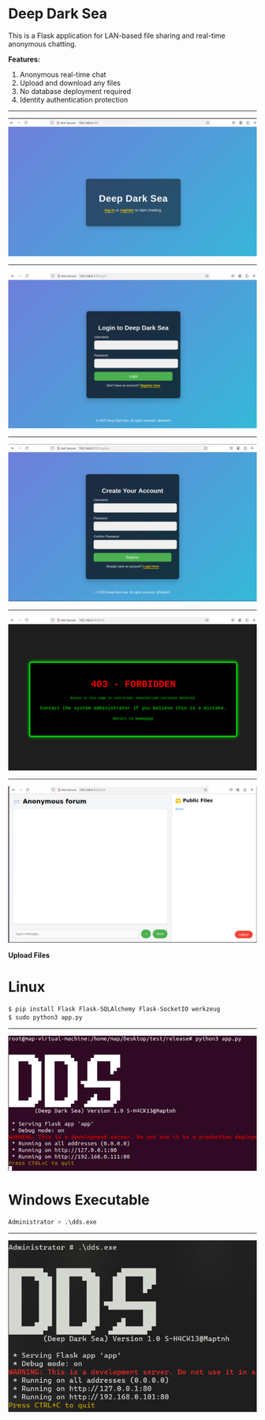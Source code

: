  

# Deep Dark Sea

This is a Flask application for LAN-based file sharing and real-time anonymous chatting.

**Features:**
1. Anonymous real-time chat
2. Upload and download any files
3. No database deployment required
4. Identity authentication protection

---

![alt text](./pic/image-1.png)

---

![alt text](./pic/image-2.png)

---

![alt text](./pic/image-3.png)

---

![alt text](./pic/image-4.png)

---

![alt text](./pic/image-5.png)

**Upload Files**

# Linux

```bash
$ pip install Flask Flask-SQLAlchemy Flask-SocketIO werkzeug
$ sudo python3 app.py
```

---

![alt text](./pic/image.png)

# Windows Executable

```bash
Administrator > .\dds.exe
```

---

![alt text](./pic/image-6.png)

 